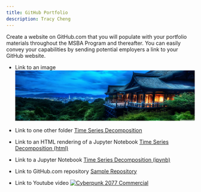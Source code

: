 ```yaml
---
title: GitHub Portfolio
description: Tracy Cheng
---
```


Create a website on GitHub.com that you will populate with your portfolio materials throughout the MSBA Program and thereafter. You can easily convey your capabilities by sending potential employers a link to your GitHub website. 

- Link to an image
![My Picture](/pics/Tracy1.jpg)

- Link to one other folder
[Time Series Decomposition](/timeseries/index.md)

- Link to an HTML rendering of a Jupyter Notebook
[Time Series Decomposition (html)](TimeSeriesDecomposition.html)

- Link to a Jupyter Notebook
[Time Series Decomposition (ipynb)](TimeSeriesDecomposition.ipynb)

- Link to GitHub.com repository
[Sample Repository](https://github.com/tracyccwm/sample)

- Link to Youtube video
[![Cyberpunk 2077 Commercial](https://img.youtube.com/vi/U8qJc6znzZc/0.jpg)](http://www.youtube.com/watch?v=U8qJc6znzZc)
